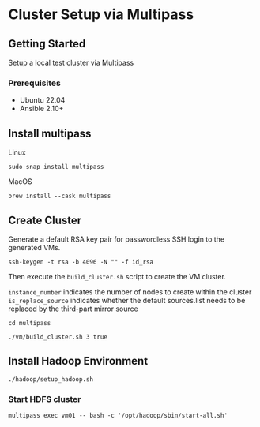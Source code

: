 # Cluster Setup via Multipass

## Getting Started

Setup a local test cluster via Multipass

### Prerequisites

- Ubuntu 22.04
- Ansible 2.10+

## Install multipass

Linux

```shell
sudo snap install multipass
```

MacOS

```shell
brew install --cask multipass
```

## Create Cluster

Generate a default RSA key pair for passwordless SSH login to the generated VMs.

```shell
ssh-keygen -t rsa -b 4096 -N "" -f id_rsa
```

Then execute the `build_cluster.sh` script to create the VM cluster.

`instance_number` indicates the number of nodes to create within the cluster 
`is_replace_source` indicates whether the default sources.list needs to be replaced by the third-part mirror source

```shell
cd multipass

./vm/build_cluster.sh 3 true
```

## Install Hadoop Environment

```shell
./hadoop/setup_hadoop.sh
```

### Start HDFS cluster

```shell
multipass exec vm01 -- bash -c '/opt/hadoop/sbin/start-all.sh'
```